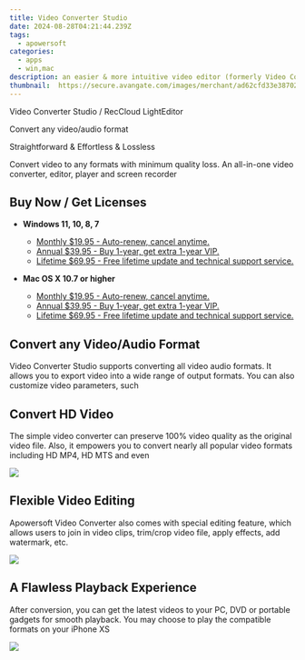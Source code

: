 ```yaml
---
title: Video Converter Studio
date: 2024-08-28T04:21:44.239Z
tags: 
  - apowersoft
categories: 
  - apps
  - win,mac
description: an easier & more intuitive video editor (formerly Video Converter Studio)
thumbnail: 	https://secure.avangate.com/images/merchant/ad62cfd33e3870262d6bf5331c1f13b0/products/3_video-convert-box.png
---
```


Video Converter Studio / RecCloud LightEditor

Convert any video/audio format

Straightforward & Effortless & Lossless

Convert video to any formats with minimum quality loss. An all-in-one video converter, editor, player and screen recorder

## Buy Now / Get Licenses

- **Windows 11, 10, 8, 7**
  - [Monthly $19.95 - Auto-renew, cancel anytime.](https://secure.2checkout.com/order/checkout.php?PRODS=4716913&QTY=1&AFFILIATE=108875&CART=1)
  - [Annual $39.95 - Buy 1-year, get extra 1-year VIP.](https://secure.2checkout.com/order/checkout.php?PRODS=4708602&QTY=1&AFFILIATE=108875&CART=1)
  - [Lifetime $69.95 - Free lifetime update and technical support service.](https://secure.2checkout.com/order/checkout.php?PRODS=4708603&QTY=1&AFFILIATE=108875&CART=1)

- **Mac OS X 10.7 or higher**
  - [Monthly $19.95 - Auto-renew, cancel anytime.](https://secure.2checkout.com/order/checkout.php?PRODS=4716913&QTY=1&AFFILIATE=108875&CART=1)
  - [Annual $39.95 - Buy 1-year, get extra 1-year VIP.](https://secure.2checkout.com/order/checkout.php?PRODS=4708602&QTY=1&AFFILIATE=108875&CART=1)
  - [Lifetime $69.95 - Free lifetime update and technical support service.](https://secure.2checkout.com/order/checkout.php?PRODS=4708603&QTY=1&AFFILIATE=108875&CART=1)



## Convert any Video/Audio Format

Video Converter Studio supports converting all video audio formats. It allows you to export video into a wide range of output formats. You can also customize video parameters, such

## Convert HD Video

The simple video converter can preserve 100% video quality as the original video file. Also, it empowers you to convert nearly all popular video formats including HD MP4, HD MTS and even

![](https://qncdn.aoscdn.com/projects/apowersoft-refactor/assets/img/hd-bg.015a5926.jpg)

## Flexible Video Editing

Apowersoft Video Converter also comes with special editing feature, which allows users to join in video clips, trim/crop video file, apply effects, add watermark, etc.

![](https://qncdn.aoscdn.com/projects/apowersoft-refactor/assets/img/edit-bg.0aa8fe10.jpg)

## A Flawless Playback Experience

After conversion, you can get the latest videos to your PC, DVD or portable gadgets for smooth playback. You may choose to play the compatible formats on your iPhone XS

![](https://qncdn.aoscdn.com/projects/apowersoft-refactor/assets/img/exp-bg.9a3368ca.jpg)

